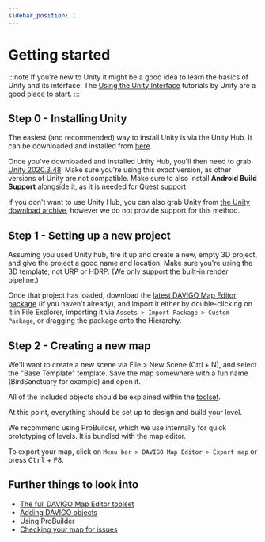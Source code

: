 ```yaml
---
sidebar_position: 1
---
```

# Getting started

:::note
If you're new to Unity it might be a good idea to learn the basics of Unity and its interface.
The [Using the Unity Interface](https://learn.unity.com/tutorial/using-the-unity-interface?uv=2020.3) tutorials by Unity are a good place to start.
:::

## Step 0 - Installing Unity

The easiest (and recommended) way to install Unity is via the Unity Hub. 
It can be downloaded and installed from [here](https://unity.com/download).

Once you've downloaded and installed Unity Hub, you'll then need to grab [Unity 2020.3.48](unityhub://2020.3.48f1/b805b124c6b7). 
Make sure you're using this *exact* version, as other versions of Unity are not compatible. 
Make sure to also install **Android Build Support** alongside it, as it is needed for Quest support.

If you don't want to use Unity Hub, you can also grab Unity from [the Unity download archive](https://unity3d.com/get-unity/download/archive), however we do not provide support for this method. 

## Step 1 - Setting up a new project

Assuming you used Unity hub, fire it up and create a new, empty 3D project, and give the project a good name and location. 
Make sure you're using the 3D template, not URP or HDRP. (We only support the built-in render pipeline.)

Once that project has loaded, download the [latest DAVIGO Map Editor package](https://davigogame.com/govigedit-package-latest)
(if you haven't already), and import it either by double-clicking on it in File Explorer, importing it via `Assets > Import Package > Custom Package`, or dragging the package onto the Hierarchy. 

## Step 2 - Creating a new map

We'll want to create a new scene via File > New Scene (Ctrl + N), and select the "Base Template" template. Save the map somewhere with a fun name (BirdSanctuary for example) and open it. 

All of the included objects should be explained within the [toolset](/govigedit/toolset/components). 

At this point, everything should be set up to design and build your level. 

We recommend using ProBuilder, which we use internally for quick prototyping of levels. It is bundled with the map editor. 

To export your map, click on `Menu bar > DAVIGO Map Editor > Export map` or press <kbd>Ctrl</kbd> + <kbd>F8</kbd>. 

## Further things to look into

* [The full DAVIGO Map Editor toolset](/govigedit/toolset/components)
* [Adding DAVIGO objects](/govigedit/toolset/editor-windows/asset-browser)
* Using ProBuilder
* [Checking your map for issues](/govigedit/toolset/editor-windows/map-issues)
